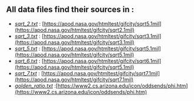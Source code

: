 ##	All data files find their sources in : 

- [*sqrt_2.txt*](sqrt_2.txt) : [https://apod.nasa.gov/htmltest/gifcity/sqrt5.1mil](https://apod.nasa.gov/htmltest/gifcity/sqrt2.1mil)
- [*sqrt_3.txt*](sqrt_3.txt) : [https://apod.nasa.gov/htmltest/gifcity/sqrt3.1mil](https://apod.nasa.gov/htmltest/gifcity/sqrt3.1mil)
- [*sqrt_5.txt*](sqrt_5.txt) : [https://apod.nasa.gov/htmltest/gifcity/sqrt5.1mil](https://apod.nasa.gov/htmltest/gifcity/sqrt5.1mil)
- [*sqrt_6.txt*](sqrt_6.txt) : [https://apod.nasa.gov/htmltest/gifcity/sqrt6.1mil](https://apod.nasa.gov/htmltest/gifcity/sqrt5.1mil)
- [*sqrt_7.txt*](sqrt_7.txt) : [https://apod.nasa.gov/htmltest/gifcity/sqrt7.1mil](https://apod.nasa.gov/htmltest/gifcity/sqrt7.1mil)
- [*golden_ratio.txt*](golden_ratio.txt) :[https://www2.cs.arizona.edu/icon/oddsends/phi.htm](https://www2.cs.arizona.edu/icon/oddsends/phi.htm)